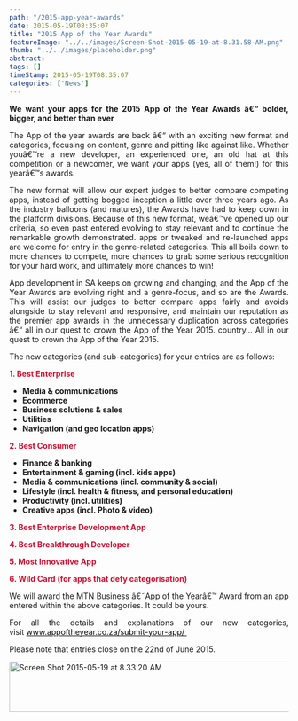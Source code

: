 ```yaml
---
path: "/2015-app-year-awards" 
date: 2015-05-19T08:35:07 
title: "2015 App of the Year Awards" 
featureImage: "../../images/Screen-Shot-2015-05-19-at-8.31.58-AM.png"
thumb: "../../images/placeholder.png" 
abstract:  
tags: [] 
timeStamp: 2015-05-19T08:35:07 
categories: ['News'] 
---
```


<p style="text-align: justify;"><strong>We want your apps for the 2015 App of the Year Awards â€“ bolder, bigger, and better than ever</strong></p>
<p style="text-align: justify;">The App of the year awards are back â€“ with an exciting new format and categories, focusing on content, genre and pitting like against like. Whether youâ€™re a new developer, an experienced one, an old hat at this competition or a newcomer, we want your apps (yes, all of them!) for this yearâ€™s awards.</p>
<p style="text-align: justify;">The new format will allow our expert judges to better compare competing apps, instead of getting bogged inception a little over three years ago. As the industry balloons (and matures), the Awards have had to keep down in the platform divisions. Because of this new format, weâ€™ve opened up our criteria, so even past entered evolving to stay relevant and to continue the remarkable growth demonstrated. apps or tweaked and re-launched apps are welcome for entry in the genre-related categories. This all boils down to more chances to compete, more chances to grab some serious recognition for your hard work, and ultimately more chances to win!</p>
<p style="text-align: justify;">App development in SA keeps on growing and changing, and the App of the Year Awards are evolving right and a genre-focus, and so are the Awards. This will assist our judges to better compare apps fairly and avoids alongside to stay relevant and responsive, and maintain our reputation as the premier app awards in the unnecessary duplication across categories â€“ all in our quest to crown the App of the Year 2015. country&#8230; All in our quest to crown the App of the Year 2015.</p>
<p style="text-align: justify;">The new categories (and sub-categories) for your entries are as follows:</p>
<p style="text-align: justify;"><strong style="color: #d10e31;">1. Best Enterprise </strong></p>
<ul style="text-align: justify;">
<li><strong>Media &amp; communications</strong></li>
<li><strong>Ecommerce</strong></li>
<li><strong>Business solutions &amp; sales</strong></li>
<li><strong>Utilities</strong></li>
<li><strong>Navigation (and geo location apps)</strong></li>
</ul>
<p style="text-align: justify;"><strong style="color: #d10e31;">2. Best Consumer </strong></p>
<ul style="text-align: justify;">
<li><strong>Finance &amp; banking </strong></li>
<li><strong>Entertainment &amp; gaming (incl. kids apps) </strong></li>
<li><strong>Media &amp; communications (incl. community &amp; social) </strong></li>
<li><strong>Lifestyle (incl. health &amp; fitness, and personal education)</strong></li>
<li><strong>Productivity (incl. utilities) </strong></li>
<li><strong>Creative apps (incl. Photo &amp; video)</strong></li>
</ul>
<p style="text-align: justify;"><strong style="color: #d10e31;">3. Best Enterprise Development App</strong></p>
<p style="text-align: justify;"><strong style="color: #d10e31;">4. Best Breakthrough Developer</strong></p>
<p style="text-align: justify;"><strong style="color: #d10e31;">5. Most Innovative App</strong></p>
<p style="text-align: justify;"><strong style="color: #d10e31;">6. Wild Card (for apps that defy categorisation)</strong></p>
<p style="text-align: justify;">We will award the MTN Business â€˜App of the Yearâ€™ Award from an app entered within the above categories. It could be yours.</p>
<p style="text-align: justify;">For all the details and explanations of our new categories, visit <a style="color: #000000;" href="http://www.appoftheyear.co.za/submit-your-app/">www.appoftheyear.co.za/submit-your-app/ </a></p>
<p style="text-align: justify;">Please note that entries close on the 22nd of June 2015.</p>
<p style="text-align: justify;"><a href="http://mlab/wp-content/uploads/2015/05/Screen-Shot-2015-05-19-at-8.33.20-AM.png"><img class="size-full wp-image-1634" src="http://mlab/wp-content/uploads/2015/05/Screen-Shot-2015-05-19-at-8.33.20-AM.png" alt="Screen Shot 2015-05-19 at 8.33.20 AM" width="608" height="91" srcset="https://mlab.co.za/wp-content/uploads/2015/05/Screen-Shot-2015-05-19-at-8.33.20-AM.png 608w, https://mlab.co.za/wp-content/uploads/2015/05/Screen-Shot-2015-05-19-at-8.33.20-AM-300x45.png 300w" sizes="(max-width: 608px) 100vw, 608px" /></a></p>
